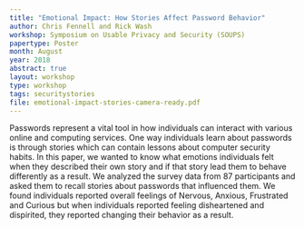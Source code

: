 ```yaml
---
title: "Emotional Impact: How Stories Affect Password Behavior"
author: Chris Fennell and Rick Wash
workshop: Symposium on Usable Privacy and Security (SOUPS)
papertype: Poster
month: August
year: 2018
abstract: true
layout: workshop
type: workshop
tags: securitystories
file: emotional-impact-stories-camera-ready.pdf
---
```


Passwords represent a vital tool in how individuals can interact with various online and computing services. One way individuals learn about passwords is through stories which can contain lessons about computer security habits. In this paper, we wanted to know what emotions individuals felt when they described their own story and if that story lead them to behave differently as a result. We analyzed the survey data from 87 participants and asked them to recall stories about passwords that influenced them. We found individuals reported overall feelings of Nervous, Anxious, Frustrated and Curious but when individuals reported feeling disheartened and dispirited, they reported changing their behavior as a result.
